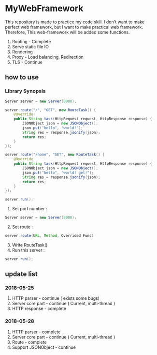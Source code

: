 # MyWebFramework

This repository is made to practice my code skill. I don't want to make perfect web framework, but I want to make practical web framework. Therefore, This web-framework will be added some functions.

1. Routing - Complete
2. Serve static file IO
3. Rendering
4. Proxy - Load balancing, Redirection
5. TLS - Continue

## how to use 

### Library Synopsis
```java
Server server = new Server(8000);

server.route("/", "GET", new RouteTask() {
    @Override
    public String task(HttpRequest request, HttpResponse response) {
        JSONObject json = new JSONObject();
        json.put("hello", "world!");
        String res = response.jsonify(json);
        return res;
    }
});

server.route("/home", "GET", new RouteTask() {
    @Override
    public String task(HttpRequest request, HttpResponse response) {
        JSONObject json = new JSONObject();
        json.put("hello", "world! get!");
        String res = response.jsonify(json);
        return res;
    }
});

server.run();
```

1. Set port number : 
```java 
Server server = new Server(8000);
```
2. Set route : 
```java
server.route(URL, Method, Overrided Func)
```
3. Write RouteTask()
4. Run this server : 
```java
server.run();
```


## update list

### 2018-05-25

1. HTTP parser - continue ( exists some bugs)
2. Server core part - continue ( Current, multi-thread )
3. HTTP response - complete


###  2018-05-28

1. HTTP parser - complete
2. Server core part - continue ( Current, multi-thread )
3. Route - complete
4. Support JSONObject - continue
